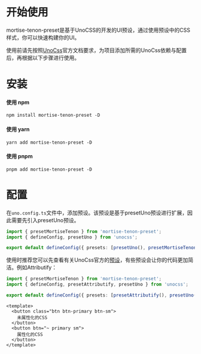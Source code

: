 # 开始使用

mortise-tenon-preset是基于UnoCSS的开发的UI预设，通过使用预设中的CSS样式，你可以快速构建你的UI。

使用前请先按照[UnoCss](https://unocss.dev/integrations/vite)官方文档要求，为项目添加所需的UnoCss依赖与配置后，再根据以下步骤进行使用。

# 安装

#### 使用 npm

```shell
npm install mortise-tenon-preset -D
```

#### 使用 yarn

```shell
yarn add mortise-tenon-preset -D
```

#### 使用 pnpm

```shell
pnpm add mortise-tenon-preset -D
```

# 配置

在`uno.config.ts`文件中，添加预设。该预设是基于presetUno预设进行扩展，因此需要先引入presetUno预设。

```ts
import { presetMortiseTenon } from 'mortise-tenon-preset';
import { defineConfig, presetUno } from 'unocss';

export default defineConfig({ presets: [presetUno(), presetMortiseTenon()] });
```

使用时推荐您可以先查看有关UnoCss官方的[预设](https://unocss.dev/presets/uno)，有些预设会让你的代码更加简洁。例如Attributify：

```ts
import { presetMortiseTenon } from 'mortise-tenon-preset';
import { defineConfig, presetAttributify, presetUno } from 'unocss';

export default defineConfig({ presets: [presetAttributify(), presetUno(), presetMortiseTenon()], });
```

```vue
<template>
  <button class="btn btn-primary btn-sm">
    未属性化的CSS
  </button>
  <button btn="~ primary sm">
    属性化的CSS
  </button>
</template>
```
